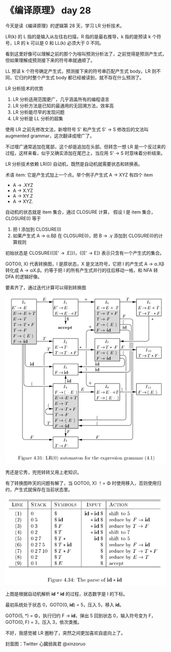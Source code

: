 # 《编译原理》 day 28

今天是读《编译原理》的逻辑第 28 天，学习 LR 分析技术。

LR(k) 的 L 指的是输入从左往右扫描，R 指的是最右推导，k 指的是预读 k 个符号，LR 的 k 可以是 0 和 LL(k) 必须大于 0 不同。

看到这里好像可以理解之前的那个为啥叫预测分析法了，之前觉得是预测产生式，但如果理解成预测接下来的符号串就通顺了。

LL 预读 k 个符号确定产生式，预测接下来的符号串匹配产生式 body。LR 则不同，它归约时整个产生式 body 都已经被读到，就不存在什么预测了。

LR 分析技术的优势

1. LR 分析适用范围更广，几乎涵盖所有的编程语言
2. LR 分析方法是已知的最通用的无回溯方法，效率高
3. LR 分析能尽早的发现问题
4. LR 分析是 LL 分析的超集

使用 LR 之前先修改文法，新增符号 S' 和产生式 S' -> S 修改后的文法叫 augmented grammar，这次翻译成增广了。

不过增广通常追加在尾部，这个却是追加在头部。但转念一想 LR 是一个反过来的过程，这样来看，似乎又确实添加在尾巴上，当应用 S' -> S 时意味着分析结束。

LR 分析技术依赖 LR(0) 自动机，既然是自动机就需要状态和转换表。

术语 item: 它是产生式加上一个点。举个例子产生式 A -> XYZ 有四个 item

+ A -> .XYZ
+ A -> X.YZ
+ A -> XY.Z
+ A -> XYZ.

自动机的状态就是 item 集合，通过 CLOSURE 计算，
假设 I 是 item 集合，CLOSURE(I) 等于

1. 把 I 添加到 CLOSURE(I)
2. 如果产生式 A -> α.Bβ 在 CLOSURE(I)，把 B -> .γ 添加到 CLOSURE(I)的计算规则

初始状态是 CLOSURE({[E' -> .E]})，{[E' -> E]} 表示只含有一个产生式的集合。

GOTO(I, X) 代表转换图，I 是原状态，X 是文法符号，它把 I 的产生式 A -> α.Xβ 转化成 A -> αX.β。约等于把 I 的所有产生式并行的往后移动一格，和 NFA 转 DFA 的逻辑好像。

要素齐了，通过迭代计算可以得到转换图

![](12-lr-automaton-1.png)

秀还是它秀，兜兜转转又用上老知识。

有了转换图昨天的问题有解了，当 GOTO(I, X) ！= Φ 时使用移入，否则使用归约，产生式就保存在当前状态里。

![](12-parse-1.png)

上图是根据自动机解析 **id** * **id** 的过程，状态数字是 I 的下标。

最初系统处于状态 0，GOTO(0, **id**) = 5，压入 5，移入 **id**。

GOTO(5, *) = Φ，执行归约 F -> **id**，弹出 5 回到状态 0，输入符号变为 F，GOTO(0, F) = 3，压入 3，依次类推。

不好，我感觉被 LR 圈粉了，突然之间更加喜欢自底向上了。

封面图：Twitter 心臓弱眞君 @xinzoruo
